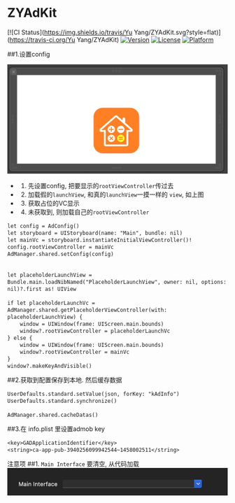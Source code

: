# ZYAdKit

[![CI Status](https://img.shields.io/travis/Yu Yang/ZYAdKit.svg?style=flat)](https://travis-ci.org/Yu Yang/ZYAdKit)
[![Version](https://img.shields.io/cocoapods/v/ZYAdKit.svg?style=flat)](https://cocoapods.org/pods/ZYAdKit)
[![License](https://img.shields.io/cocoapods/l/ZYAdKit.svg?style=flat)](https://cocoapods.org/pods/ZYAdKit)
[![Platform](https://img.shields.io/cocoapods/p/ZYAdKit.svg?style=flat)](https://cocoapods.org/pods/ZYAdKit)


##1.设置config

![图1](Xnip2020-09-24_11-56-53.jpg)

- 1. 先设置config, 把要显示的`rootViewController`传过去
- 2. 加载假的`launchView`, 和真的`launchView`一摸一样的	`view`, 如上图
- 3. 获取占位的VC显示
- 4. 未获取到, 则加载自己的`rootViewController`

```
let config = AdConfig()
let storyboard = UIStoryboard(name: "Main", bundle: nil)
let mainVc = storyboard.instantiateInitialViewController()!
config.rootViewController = mainVc
AdManager.shared.setConfig(config)


let placeholderLaunchView = Bundle.main.loadNibNamed("PlaceholderLaunchView", owner: nil, options: nil)?.first as! UIView
        
if let placeholderLaunchVc = AdManager.shared.getPlaceholderViewController(with: placeholderLaunchView) {
	window = UIWindow(frame: UIScreen.main.bounds)
	window?.rootViewController = placeholderLaunchVc
} else {
	window = UIWindow(frame: UIScreen.main.bounds)
	window?.rootViewController = mainVc
}
window?.makeKeyAndVisible()

```

##2.获取到配置保存到本地. 然后缓存数据

```
UserDefaults.standard.setValue(json, forKey: "kAdInfo")
UserDefaults.standard.synchronize()

AdManager.shared.cacheDatas()
```

##3.在 info.plist 里设置admob key
```
<key>GADApplicationIdentifier</key>
<string>ca-app-pub-3940256099942544~1458002511</string>
```


注意项
##1. `Main Interface` 要清空, 从代码加载
![图1](Xnip2020-09-24_18-04-49.jpg)
